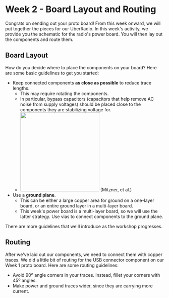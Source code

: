 # Week 2 - Board Layout and Routing
Congrats on sending out your proto board! From this week onward, we will put together the pieces for our UberRadio. In this week's activity, we provide you the schematic for the radio's power board. You will then lay out the components and route them.

## Board Layout
How do you decide where to place the components on your board? Here are some basic guidelines to get you started:

 - Keep connected components **as close as possible** to reduce trace lengths.
	 - This may require rotating the components.
	 - In particular, bypass capacitors (capacitors that help remove AC noise from supply voltages) should be placed close to the components they are stabilizing voltage for.
	 -  <img src="https://i.imgur.com/SMELTor.png" width="250"/> (Mitzner, et al.)
 - Use a **ground plane**.
	 - This can be either a large copper area for ground on a one-layer board, or an entire ground layer in a multi-layer board.
	 - This week's power board is a multi-layer board, so we will use the latter strategy. Use vias to connect components to the ground plane.

There are more guidelines that we'll introduce as the workshop progresses.

## Routing
After we've laid out our components, we need to connect them with copper traces. We did a little bit of routing for the USB connector component on our Week 1 proto board. Here are some routing guidelines:

- Avoid 90º angle corners in your traces. Instead, fillet your corners with 45º angles.
- Make power and ground traces wider, since they are carrying more current.
